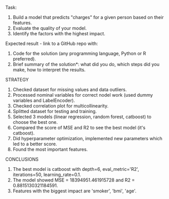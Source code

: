 Task:
1. Build a model that predicts "charges" for a given person based on their features.
2. Evaluate the quality of your model.
3. Identify the factors with the highest impact.

Expected result - link to a GitHub repo with:
1. Code for the solution (any programming language, Python or R preferred).
2. Brief summary of the solution*: what did you do, which steps did you make, how to interpret the results.

STRATEGY

1. Checked dataset for missing values and data outliers.
2. Processed nominal variables for correct nodel work (used dummy variables and LabelEncoder).
3. Checked correlation plot for multicollinearity.
4. Splitted dataset for testing and training.
5. Selected 3 models (linear regression, random forest, catboost) to choose the best one.
6. Compared the score of MSE and R2 to see the best model (it's catboost).
7. Did hyperparameter optimization, implemented new parameters which led to a better score.
8. Found the most important features.

CONCLUSIONS

1. The best model is catboost with depth=6, eval_metric='R2', iterations=50, learning_rate=0.1.
2. The model showed MSE = 18394951.461915728 and R2 = 0.8815130321184591.
3. Features with the biggest impact are 'smoker', 'bmi', 'age'.
